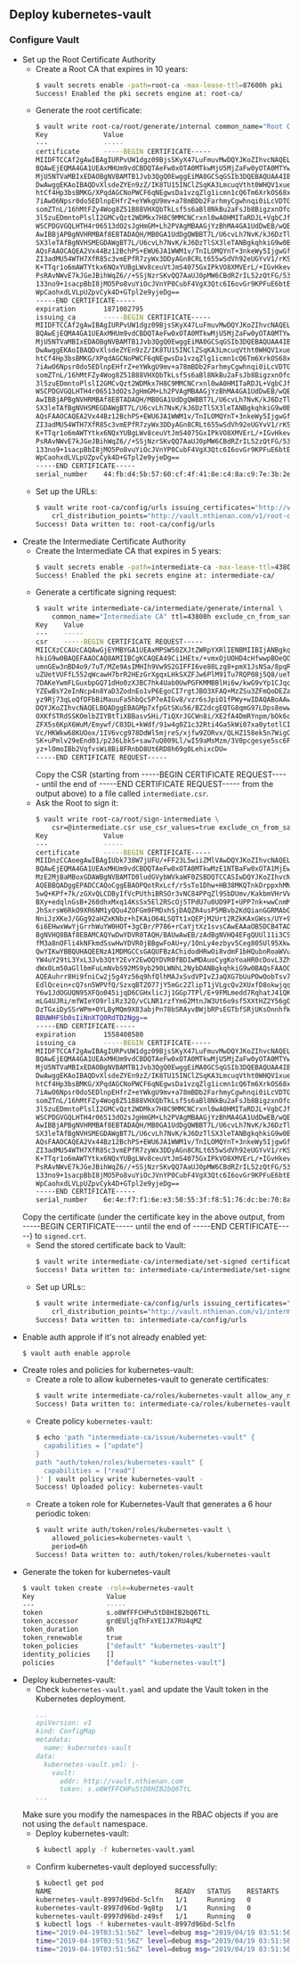 ## Deploy kubernetes-vault

### Configure Vault

- Set up the Root Certificate Authority
  * Create a Root CA that expires in 10 years:
    ```bash
    $ vault secrets enable -path=root-ca -max-lease-ttl=87600h pki
    Success! Enabled the pki secrets engine at: root-ca/
    ```
  * Generate the root certificate:
    ```bash
    $ vault write root-ca/root/generate/internal common_name="Root CA" ttl=87600h exclude_cn_from_sans=true
    Key              Value
    ---              -----
    certificate      -----BEGIN CERTIFICATE-----
    MIIDFTCCAf2gAwIBAgIURPvUW1dgz09BjsSKyX47LuFmuvMwDQYJKoZIhvcNAQEL
    BQAwEjEQMA4GA1UEAxMHUm9vdCBDQTAeFw0xOTA0MTkwMjU5MjZaFw0yOTA0MTYw
    MjU5NTVaMBIxEDAOBgNVBAMTB1Jvb3QgQ0EwggEiMA0GCSqGSIb3DQEBAQUAA4IB
    DwAwggEKAoIBAQDvXlsdeZYEn9zZ/IK8TU15INClZSqKA3LmcuqVtht0WHQV1xue
    htCf4Hp3bsBMKG/XPqdAGCNoPWCF6qNEgwsDa1vzqZlg1icmn1cQ6Tm6XrkOS68x
    7iAwO6Npsr0do5EDlnpEHfrZ+eYWkgU9mv+a78mBDb2FarhmyCgwhnqi0iLcVDTG
    somZTnL/16hMtFZy4Wog8Z51B88VHXQbTkLsf5s6aBl8NkBu2aFsJb8BigzxnOfo
    3l5zuEDmntoPlslI2GMCvQzt2WDMkx7H8C9MMCNCrxnl0wA0HMITaRDJL+VgbCJf
    WSCPDGVGQLHTH4r06513dO2sJgHmGM+Lh2PVAgMBAAGjYzBhMA4GA1UdDwEB/wQE
    AwIBBjAPBgNVHRMBAf8EBTADAQH/MB0GA1UdDgQWBBT7L/U6cvLh7NvK/kJ6DzTl
    SX3leTAfBgNVHSMEGDAWgBT7L/U6cvLh7NvK/kJ6DzTlSX3leTANBgkqhkiG9w0B
    AQsFAAOCAQEA2Vx44Bz12BchPS+EWU6JA1WWM1v/TnILOMQYnT+3nkeWy5IjgwGf
    ZI3adMU54WTH7XfR85c3vmEPfR7zyWx3DDyAGn8CRLt655wSdVh92eUGYvV1/rKS
    K+TTqr1o6mAWTYtkx6NQxYUBgLWv8ceuVtJmS4075GxIPkVO8XMVErL/+IGvHkev
    PsRAvNWvE7kJGeJBihWqZ6//+SSjNzrSKvQQ7AaUJ0pMW6CBdRZrIL52zQtFG/53
    133no9+1sacpBbI8jMO5Po8vuYiOcJVnYP0CubF4VgX3Qtc6I6ovGr9KPFuE6btE
    WpCaohxdLVLpUZpvCyk4D+GTpl2e9yjeDg==
    -----END CERTIFICATE-----
    expiration       1871002795
    issuing_ca       -----BEGIN CERTIFICATE-----
    MIIDFTCCAf2gAwIBAgIURPvUW1dgz09BjsSKyX47LuFmuvMwDQYJKoZIhvcNAQEL
    BQAwEjEQMA4GA1UEAxMHUm9vdCBDQTAeFw0xOTA0MTkwMjU5MjZaFw0yOTA0MTYw
    MjU5NTVaMBIxEDAOBgNVBAMTB1Jvb3QgQ0EwggEiMA0GCSqGSIb3DQEBAQUAA4IB
    DwAwggEKAoIBAQDvXlsdeZYEn9zZ/IK8TU15INClZSqKA3LmcuqVtht0WHQV1xue
    htCf4Hp3bsBMKG/XPqdAGCNoPWCF6qNEgwsDa1vzqZlg1icmn1cQ6Tm6XrkOS68x
    7iAwO6Npsr0do5EDlnpEHfrZ+eYWkgU9mv+a78mBDb2FarhmyCgwhnqi0iLcVDTG
    somZTnL/16hMtFZy4Wog8Z51B88VHXQbTkLsf5s6aBl8NkBu2aFsJb8BigzxnOfo
    3l5zuEDmntoPlslI2GMCvQzt2WDMkx7H8C9MMCNCrxnl0wA0HMITaRDJL+VgbCJf
    WSCPDGVGQLHTH4r06513dO2sJgHmGM+Lh2PVAgMBAAGjYzBhMA4GA1UdDwEB/wQE
    AwIBBjAPBgNVHRMBAf8EBTADAQH/MB0GA1UdDgQWBBT7L/U6cvLh7NvK/kJ6DzTl
    SX3leTAfBgNVHSMEGDAWgBT7L/U6cvLh7NvK/kJ6DzTlSX3leTANBgkqhkiG9w0B
    AQsFAAOCAQEA2Vx44Bz12BchPS+EWU6JA1WWM1v/TnILOMQYnT+3nkeWy5IjgwGf
    ZI3adMU54WTH7XfR85c3vmEPfR7zyWx3DDyAGn8CRLt655wSdVh92eUGYvV1/rKS
    K+TTqr1o6mAWTYtkx6NQxYUBgLWv8ceuVtJmS4075GxIPkVO8XMVErL/+IGvHkev
    PsRAvNWvE7kJGeJBihWqZ6//+SSjNzrSKvQQ7AaUJ0pMW6CBdRZrIL52zQtFG/53
    133no9+1sacpBbI8jMO5Po8vuYiOcJVnYP0CubF4VgX3Qtc6I6ovGr9KPFuE6btE
    WpCaohxdLVLpUZpvCyk4D+GTpl2e9yjeDg==
    -----END CERTIFICATE-----
    serial_number    44:fb:d4:5b:57:60:cf:4f:41:8e:c4:8a:c9:7e:3b:2e:e1:66:ba:f3
    ```
  * Set up the URLs:
    ```bash
    $ vault write root-ca/config/urls issuing_certificates="http://vault.nthienan.com/v1/root-ca/ca" \
        crl_distribution_points="http://vault.nthienan.com/v1/root-ca/crl"
    Success! Data written to: root-ca/config/urls
    ```
- Create the Intermediate Certificate Authority
  * Create the Intermediate CA that expires in 5 years:
    ```bash
    $ vault secrets enable -path=intermediate-ca -max-lease-ttl=43800h pki
    Success! Enabled the pki secrets engine at: intermediate-ca/
    ```
  * Generate a certificate signing request:
    ```bash
    $ vault write intermediate-ca/intermediate/generate/internal \
        common_name="Intermediate CA" ttl=43800h exclude_cn_from_sans=true
    Key    Value
    ---    -----
    csr    -----BEGIN CERTIFICATE REQUEST-----
    MIICXzCCAUcCAQAwGjEYMBYGA1UEAxMPSW50ZXJtZWRpYXRlIENBMIIBIjANBgkq
    hkiG9w0BAQEFAAOCAQ8AMIIBCgKCAQEA49Ci1HEtx/+vmxOjUOHD4cHfwwpBOeQO
    umnGEw3nBD4o9/7uT/MZe9AsIMHIh9Vw9S2GIFFI6ve80Lzg8+pmX1JsNSa/8pqR
    uZUetVUFfL552qWcawH7brR2HEzGrXgqxLHkSXZFJw6PlM91Tu7RQP08j5Q8/ueT
    7DAKeYwmFLGuxbpGQ71dHo0zXJBC7hk4Uab0UwPGFKMMBBlHi6w/kwG9vYp1CJqc
    YZEwBsY2eInNcp4n8YaD3ZodnEo1vP6EgoCI7rgtJBO3XFAQ+MzZSu3ZFmQoDEZa
    yz9Rj73qLoQfDFbBiMauuFa5hbQc5P7eAIGv8/vzr6sJpiO1fPWy+wIDAQABoAAw
    DQYJKoZIhvcNAQELBQADggEBAGMp7xfpGtSKu56/BZ2dcgEQTG8qmG97LDps8eww
    OXKfSTRdSSKOmlbZIYBtTiXBBasvSHi/TiQXrJGCWn8i/XE2fA4DmRYnpm/bOk6c
    ZFX5s6KpX6WuM/Emywf/C03DL+kWdf/91w4g0Z1c32Rti4GaSkWi07xa0ytotlCI
    Vc/HKWkw68KUOox/1IV6vcg978DdWl5mjreS/xjfw9ZORvx/QLHZ158ek5n7WigC
    SK+uPmlv29eEnd01/p2J6LbkS+saw7uQ009Ll/wI59aMsMzm/3V0pcgesye5sc6F
    yz+lOmoIBb2VqfvsWi8Bi8FRnbD8Ut6RD8h69g0LehixcDU=
    -----END CERTIFICATE REQUEST-----
    ```
    Copy the CSR (starting from -----BEGIN CERTIFICATE REQUEST----- until the end of -----END CERTIFICATE REQUEST----- from the output above) to a file called `intermediate.csr`.
  * Ask the Root to sign it:
    ```bash
    $ vault write root-ca/root/sign-intermediate \
        csr=@intermediate.csr use_csr_values=true exclude_cn_from_sans=true
    Key              Value
    ---              -----
    certificate      -----BEGIN CERTIFICATE-----
    MIIDnzCCAoegAwIBAgIUbk738W7jUFU/+FF23L5wiiZMlVAwDQYJKoZIhvcNAQEL
    BQAwEjEQMA4GA1UEAxMHUm9vdCBDQTAeFw0xOTA0MTkwMzE1NTBaFw0xOTA1MjEw
    MzE2MjBaMBoxGDAWBgNVBAMTD0ludGVybWVkaWF0ZSBDQTCCASIwDQYJKoZIhvcN
    AQEBBQADggEPADCCAQoCggEBAOPQotRxLcf/r5sTo1Dhw+HB38MKQTnkDrppxhMN
    5wQ+KPf+7k/zGXvQLCDByIfVcPUthiBRSOr3vNC84PPqZl9SbDUmv/KakbmVHrVV
    BXy+edqlnGsB+260dhxMxq14KsSx5El2RScOj5TPdU7u0UD9PI+UPP7nk+wwCnmM
    JhSxrsW6RkO9XR6NM1yQQu4ZOFGm9FMDxhSjDAQZR4usP5MBvb2KdQianGGRMAbG
    NniJzXKeJ/GGg92aHZxKNbz+hIKAiO64LSQTt1xQEPjM2Urt2RZkKAxGWss/UY+9
    6i6EHwxWwYjGrrhWuYW0HOT+3gCBr/P786+rCaYjtXz1svsCAwEAAaOB5DCB4TAO
    BgNVHQ8BAf8EBAMCAQYwDwYDVR0TAQH/BAUwAwEB/zAdBgNVHQ4EFgQUUl11i3CS
    fM3a8nOFli4kNFkmdSswHwYDVR0jBBgwFoAU+y/1OnLy4ezbyv5Ceg805Ul95Xkw
    QwYIKwYBBQUHAQEENzA1MDMGCCsGAQUFBzAChidodHRwOi8vdmF1bHQubnRoaWVu
    YW4uY29tL3YxL3Jvb3QtY2EvY2EwOQYDVR0fBDIwMDAuoCygKoYoaHR0cDovL3Zh
    dWx0Lm50aGllbmFuLmNvbS92MS9yb290LWNhL2NybDANBgkqhkiG9w0BAQsFAAOC
    AQEAuhrr8Hi9fniCw2j5g4Yz56q9hfQlhMAJxSvdVPIvZJaQXG7bUuPOwOobTsv7
    EdlQcein+cQ7sn5WPVfQ/SzxqBTZO77jY5mGc2ZlipT1jVLgcQv2XUxfD8okwjqq
    Y6w1JdOGUQN95XFQo045ijqD6CGHxlicJj1GGp7TPl/E+9FMLmedd7RqhatJ41QK
    mLG4UJRi/mfWIeYO9rliRz32O/vCLNR1rzfYm62MtnJW3Ut6o9sf5XXtHZ2Y56gO
    DzTGxiDySSrWPm+0YLByMQm9X83abjPn78bSRAyvBWjbRPsEGTbfSRjUKsOnnhfW
    BBUWHFSb0sIiNnXTQ0RdTD2Ngg==
    -----END CERTIFICATE-----
    expiration       1558408580
    issuing_ca       -----BEGIN CERTIFICATE-----
    MIIDFTCCAf2gAwIBAgIURPvUW1dgz09BjsSKyX47LuFmuvMwDQYJKoZIhvcNAQEL
    BQAwEjEQMA4GA1UEAxMHUm9vdCBDQTAeFw0xOTA0MTkwMjU5MjZaFw0yOTA0MTYw
    MjU5NTVaMBIxEDAOBgNVBAMTB1Jvb3QgQ0EwggEiMA0GCSqGSIb3DQEBAQUAA4IB
    DwAwggEKAoIBAQDvXlsdeZYEn9zZ/IK8TU15INClZSqKA3LmcuqVtht0WHQV1xue
    htCf4Hp3bsBMKG/XPqdAGCNoPWCF6qNEgwsDa1vzqZlg1icmn1cQ6Tm6XrkOS68x
    7iAwO6Npsr0do5EDlnpEHfrZ+eYWkgU9mv+a78mBDb2FarhmyCgwhnqi0iLcVDTG
    somZTnL/16hMtFZy4Wog8Z51B88VHXQbTkLsf5s6aBl8NkBu2aFsJb8BigzxnOfo
    3l5zuEDmntoPlslI2GMCvQzt2WDMkx7H8C9MMCNCrxnl0wA0HMITaRDJL+VgbCJf
    WSCPDGVGQLHTH4r06513dO2sJgHmGM+Lh2PVAgMBAAGjYzBhMA4GA1UdDwEB/wQE
    AwIBBjAPBgNVHRMBAf8EBTADAQH/MB0GA1UdDgQWBBT7L/U6cvLh7NvK/kJ6DzTl
    SX3leTAfBgNVHSMEGDAWgBT7L/U6cvLh7NvK/kJ6DzTlSX3leTANBgkqhkiG9w0B
    AQsFAAOCAQEA2Vx44Bz12BchPS+EWU6JA1WWM1v/TnILOMQYnT+3nkeWy5IjgwGf
    ZI3adMU54WTH7XfR85c3vmEPfR7zyWx3DDyAGn8CRLt655wSdVh92eUGYvV1/rKS
    K+TTqr1o6mAWTYtkx6NQxYUBgLWv8ceuVtJmS4075GxIPkVO8XMVErL/+IGvHkev
    PsRAvNWvE7kJGeJBihWqZ6//+SSjNzrSKvQQ7AaUJ0pMW6CBdRZrIL52zQtFG/53
    133no9+1sacpBbI8jMO5Po8vuYiOcJVnYP0CubF4VgX3Qtc6I6ovGr9KPFuE6btE
    WpCaohxdLVLpUZpvCyk4D+GTpl2e9yjeDg==
    -----END CERTIFICATE-----
    serial_number    6e:4e:f7:f1:6e:e3:50:55:3f:f8:51:76:dc:be:70:8a:26:4c:95:50
    ```
  Copy the certificate (under the certificate key in the above output, from -----BEGIN CERTIFICATE----- until the end of -----END CERTIFICATE-----) to `signed.crt`.
  * Send the stored certificate back to Vault:
    ```bash
    $ vault write intermediate-ca/intermediate/set-signed certificate=@signed.crt
    Success! Data written to: intermediate-ca/intermediate/set-signed
    ```
  * Set up URLs::
    ```bash
    $ vault write intermediate-ca/config/urls issuing_certificates="http://vault.nthienan.com/v1/intermediate-ca/ca" \
        crl_distribution_points="http://vault.nthienan.com/v1/intermediate-ca/crl"
    Success! Data written to: intermediate-ca/config/urls
    ```
- Enable auth approle if it's not already enabled yet:
  ```bash
  $ vault auth enable approle
  ```
- Create roles and policies for kubernetes-vault:
  * Create a role to allow kubernetes-vault to generate certificates:
    ```bash
    $ vault write intermediate-ca/roles/kubernetes-vault allow_any_name=true max_ttl="24h"
    Success! Data written to: intermediate-ca/roles/kubernetes-vault
    ```
  * Create policy `kubernetes-vault`:
    ```bash
    $ echo 'path "intermediate-ca/issue/kubernetes-vault" {
      capabilities = ["update"]
    }
    path "auth/token/roles/kubernetes-vault" {
      capabilities = ["read"]
    }' | vault policy write kubernetes-vault -
    Success! Uploaded policy: kubernetes-vault
    ```
  * Create a token role for Kubernetes-Vault that generates a 6 hour periodic token:
    ```bash
    $ vault write auth/token/roles/kubernetes-vault \
        allowed_policies=kubernetes-vault \
        period=6h
    Success! Data written to: auth/token/roles/kubernetes-vault
    ```
- Generate the token for kubernetes-vault
  ```bash
  $ vault token create -role=kubernetes-vault
  Key                  Value
  ---                  -----
  token                s.o8WfFFCHPu5tD8HIB2bQ6TtL
  token_accessor       grdEUljqThFxYE1JX7RU4qMZ
  token_duration       6h
  token_renewable      true
  token_policies       ["default" "kubernetes-vault"]
  identity_policies    []
  policies             ["default" "kubernetes-vault"]
  ```
- Deploy kubernetes-vault:
  * Check `kubernetes-vault.yaml` and update the Vault token in the Kubernetes deployment.
    ```yaml
    ...
    apiVersion: v1
    kind: ConfigMap
    metadata:
      name: kubernetes-vault
    data:
      kubernetes-vault.yml: |-
        vault:
          addr: http://vault.nthienan.com
          token: s.o8WfFFCHPu5tD8HIB2bQ6TtL
    ...
    ```
  Make sure you modify the namespaces in the RBAC objects if you are not using the `default` namespace.   
  * Deploy kubernetes-vault:
    ```bash
    $ kubectl apply -f kubernetes-vault.yaml
    ```
  * Confirm kubernetes-vault deployed successfully:
    ```bash
    $ kubectl get pod
    NAME                               READY   STATUS    RESTARTS   AGE
    kubernetes-vault-8997d96bd-5clfn   1/1     Running   0          9m55s
    kubernetes-vault-8997d96bd-9q8tp   1/1     Running   0          9m55s
    kubernetes-vault-8997d96bd-z49sf   1/1     Running   0          9m55s
    $ kubectl logs -f kubernetes-vault-8997d96bd-5clfn
    time="2019-04-19T03:51:56Z" level=debug msg="2019/04/19 03:51:56 [DEBUG] raft: Vote granted from 10.60.2.15:45679. Tally: 2"
    time="2019-04-19T03:51:56Z" level=debug msg="2019/04/19 03:51:56 [INFO] raft: Election won. Tally: 2"
    time="2019-04-19T03:51:56Z" level=debug msg="2019/04/19 03:51:56 [INFO] raft: Node at 10.60.4.15:45679 [Leader] entering Leader state"
    ```
